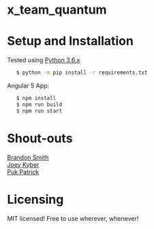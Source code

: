 # x_team_quantum

# Setup and Installation

Tested using [Python 3.6.x](https://www.python.org/downloads/release/python-365/)

```bash
   $ python -m pip install -r requirements.txt
```

Angular 5 App:
```bash
   $ npm install
   $ npm run build
   $ npm run start
```

# Shout-outs

[Brandon Smith](https://unsplash.com/photos/xYIIemJiuJss)  
[Joey Kyber](https://unsplash.com/photos/xYIIemJiuJs)  
[Puk Patrick](https://unsplash.com/photos/QEgWlY1uxwM)  

# Licensing

MIT licensed! Free to use wherever, whenever!